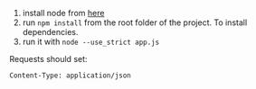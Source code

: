 1. install node from [here](https://nodejs.org/)
2. run `npm install` from the root folder of the project. To install dependencies.
3. run it with `node --use_strict app.js`


Requests should set:
``` 
Content-Type: application/json 
```